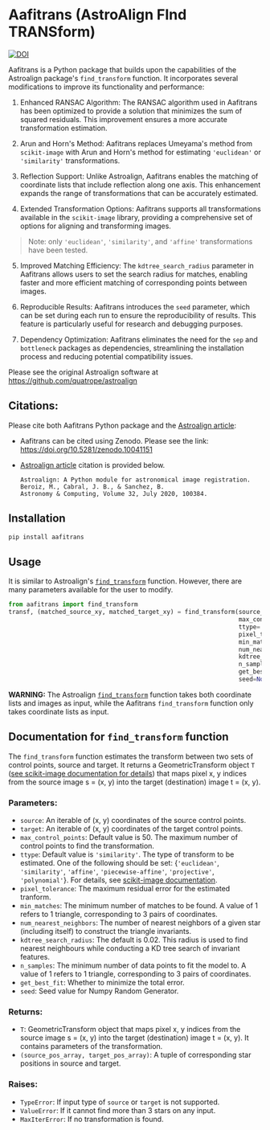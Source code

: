 # Aafitrans (AstroAlign FInd TRANSform)

[![DOI](https://zenodo.org/badge/DOI/10.5281/zenodo.10041152.svg)](https://doi.org/10.5281/zenodo.10041152)

Aafitrans is a Python package that builds upon the capabilities of the Astroalign package's `find_transform` function. It incorporates several modifications to improve its functionality and performance:

1. Enhanced RANSAC Algorithm: The RANSAC algorithm used in Aafitrans has been optimized to provide a solution that minimizes the sum of squared residuals. This improvement ensures a more accurate transformation estimation.

2. Arun and Horn's Method: Aafitrans replaces Umeyama's method from `scikit-image` with Arun and Horn's method for estimating `'euclidean'` or `'similarity'` transformations. 

3. Reflection Support: Unlike Astroalign, Aafitrans enables the matching of coordinate lists that include reflection along one axis. This enhancement expands the range of transformations that can be accurately estimated.

4. Extended Transformation Options: Aafitrans supports all transformations available in the `scikit-image` library, providing a comprehensive set of options for aligning and transforming images.
> Note: only `'euclidean'`, `'similarity'`, and `'affine'` transformations have been tested.

5. Improved Matching Efficiency: The `kdtree_search_radius` parameter in Aafitrans allows users to set the search radius for matches, enabling faster and more efficient matching of corresponding points between images.

6. Reproducible Results: Aafitrans introduces the `seed` parameter, which can be set during each run to ensure the reproducibility of results. This feature is particularly useful for research and debugging purposes.

7. Dependency Optimization: Aafitrans eliminates the need for the `sep` and `bottleneck` packages as dependencies, streamlining the installation process and reducing potential compatibility issues.

Please see the original Astroalign software at https://github.com/quatrope/astroalign
  
## Citations:
Please cite both Aafitrans Python package and the [Astroalign article](https://doi.org/10.1016/j.ascom.2020.100384):

* Aafitrans can be cited using Zenodo. Please see the link: https://doi.org/10.5281/zenodo.10041151

* [Astroalign article](https://doi.org/10.1016/j.ascom.2020.100384) citation is provided below.
	```
	Astroalign: A Python module for astronomical image registration.
	Beroiz, M., Cabral, J. B., & Sanchez, B.
	Astronomy & Computing, Volume 32, July 2020, 100384.
	```


## Installation
```bash
pip install aafitrans
```

## Usage 
It is similar to Astroalign's [`find_transform`](https://astroalign.quatrope.org/en/latest/tutorial.html#finding-the-transformation) function. However, there are many parameters available for the user to modify. 
```python
from aafitrans import find_transform
transf, (matched_source_xy, matched_target_xy) = find_transform(source_xy, target_xy,
                                                                max_control_points=50,
                                                                ttype='similarity',
                                                                pixel_tolerance=2,
                                                                min_matches=4,
                                                                num_nearest_neighbors=8,
                                                                kdtree_search_radius=0.02,
                                                                n_samples=1,
                                                                get_best_fit=True,
                                                                seed=None)

```


**WARNING:** The Astroalign [`find_transform`](https://astroalign.quatrope.org/en/latest/tutorial.html#finding-the-transformation)  function takes both coordinate lists and images as input, while the Aafitrans `find_transform` function only takes coordinate lists as input.

## Documentation for `find_transform` function

The `find_transform` function estimates the transform between two sets of control points, source and target. It returns a GeometricTransform object `T` ([see scikit-image documentation for details](https://scikit-image.org/docs/stable/auto_examples/transform/plot_transform_types.html#sphx-glr-auto-examples-transform-plot-transform-types-py)) that maps pixel x, y indices from the source image s = (x, y) into the target (destination) image t = (x, y). 

### Parameters:
- `source`: An iterable of (x, y) coordinates of the source control points.
- `target`: An iterable of (x, y) coordinates of the target control points.
- `max_control_points`: Default value is 50. The maximum number of control points to find the transformation.
- `ttype`: Default value is `'similarity'`. The type of transform to be estimated. One of the following should be set: {`'euclidean'`, `'similarity'`, `'affine'`, `'piecewise-affine'`, `'projective'`, `'polynomial'`}. For details, see [scikit-image documentation](https://scikit-image.org/docs/stable/api/skimage.transform.html#skimage.transform.estimate_transform). 
- `pixel_tolerance`: The maximum residual error for the estimated tranform.            
- `min_matches`: The minimum number of matches to be found. A value of 1 refers to 1 triangle, corresponding to 3 pairs of coordinates. 
- `num_nearest_neighbors`: The number of nearest neighbors of a given star (including itself) to construct the triangle invariants.                      
- `kdtree_search_radius`: The default is 0.02. This radius is used to find nearest neighbours while conducting a KD tree search of invariant features. 
- `n_samples`: The minimum number of data points to fit the model to. A value of 1 refers to 1 triangle, corresponding to 3 pairs of coordinates. 
- `get_best_fit`: Whether to minimize the total error.                          
- `seed`: Seed value for Numpy Random Generator.

### Returns:
- `T`: GeometricTransform object that maps pixel x, y indices from the source image s = (x, y) into the target (destination) image t = (x, y). It contains parameters of the transformation.
- `(source_pos_array, target_pos_array)`: A tuple of corresponding star positions in source and target.

### Raises:
- `TypeError`: If input type of `source` or `target` is not supported.
- `ValueError`: If it cannot find more than 3 stars on any input.
- `MaxIterError`: If no transformation is found.
